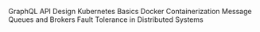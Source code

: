 
GraphQL API Design
Kubernetes Basics
Docker Containerization
Message Queues and Brokers
Fault Tolerance in Distributed Systems